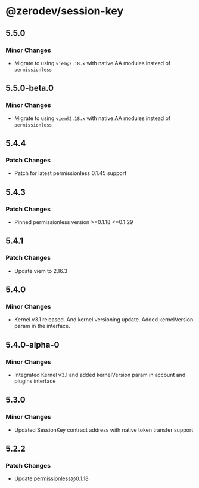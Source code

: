 # @zerodev/session-key

## 5.5.0

### Minor Changes

- Migrate to using `viem@2.18.x` with native AA modules instead of `permissionless`

## 5.5.0-beta.0

### Minor Changes

- Migrate to using `viem@2.18.x` with native AA modules instead of `permissionless`

## 5.4.4

### Patch Changes

- Patch for latest permissionless 0.1.45 support

## 5.4.3

### Patch Changes

- Pinned permissionless version >=0.1.18 <=0.1.29

## 5.4.1

### Patch Changes

- Update viem to 2.16.3

## 5.4.0

### Minor Changes

- Kernel v3.1 released. And kernel versioning update. Added kernelVersion param in the interface.

## 5.4.0-alpha-0

### Minor Changes

- Integrated Kernel v3.1 and added kernelVersion param in account and plugins interface

## 5.3.0

### Minor Changes

- Updated SessionKey contract address with native token transfer support

## 5.2.2

### Patch Changes

- Update permissionless@0.1.18
